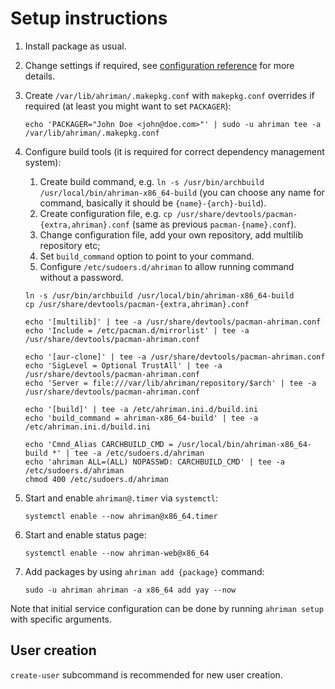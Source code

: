 # Setup instructions

1. Install package as usual.
2. Change settings if required, see [configuration reference](configuration.md) for more details.
3. Create `/var/lib/ahriman/.makepkg.conf` with `makepkg.conf` overrides if required (at least you might want to set `PACKAGER`):

    ```shell
    echo 'PACKAGER="John Doe <john@doe.com>"' | sudo -u ahriman tee -a /var/lib/ahriman/.makepkg.conf
    ```

4. Configure build tools (it is required for correct dependency management system):

    1. Create build command, e.g. `ln -s /usr/bin/archbuild /usr/local/bin/ahriman-x86_64-build` (you can choose any name for command, basically it should be `{name}-{arch}-build`).
    2. Create configuration file, e.g. `cp /usr/share/devtools/pacman-{extra,ahriman}.conf` (same as previous `pacman-{name}.conf`).
    3. Change configuration file, add your own repository, add multilib repository etc;
    4. Set `build_command` option to point to your command.
    5. Configure `/etc/sudoers.d/ahriman` to allow running command without a password.

    ```shell
    ln -s /usr/bin/archbuild /usr/local/bin/ahriman-x86_64-build
    cp /usr/share/devtools/pacman-{extra,ahriman}.conf

    echo '[multilib]' | tee -a /usr/share/devtools/pacman-ahriman.conf
    echo 'Include = /etc/pacman.d/mirrorlist' | tee -a /usr/share/devtools/pacman-ahriman.conf

    echo '[aur-clone]' | tee -a /usr/share/devtools/pacman-ahriman.conf
    echo 'SigLevel = Optional TrustAll' | tee -a /usr/share/devtools/pacman-ahriman.conf
    echo 'Server = file:///var/lib/ahriman/repository/$arch' | tee -a /usr/share/devtools/pacman-ahriman.conf

    echo '[build]' | tee -a /etc/ahriman.ini.d/build.ini
    echo 'build_command = ahriman-x86_64-build' | tee -a /etc/ahriman.ini.d/build.ini

    echo 'Cmnd_Alias CARCHBUILD_CMD = /usr/local/bin/ahriman-x86_64-build *' | tee -a /etc/sudoers.d/ahriman
    echo 'ahriman ALL=(ALL) NOPASSWD: CARCHBUILD_CMD' | tee -a /etc/sudoers.d/ahriman
    chmod 400 /etc/sudoers.d/ahriman
    ```

5. Start and enable `ahriman@.timer` via `systemctl`:

    ```shell
    systemctl enable --now ahriman@x86_64.timer
    ```

6. Start and enable status page:

    ```shell
    systemctl enable --now ahriman-web@x86_64
    ```

7. Add packages by using `ahriman add {package}` command:

    ```shell
    sudo -u ahriman ahriman -a x86_64 add yay --now
    ```

Note that initial service configuration can be done by running `ahriman setup` with specific arguments.

## User creation

`create-user` subcommand is recommended for new user creation.